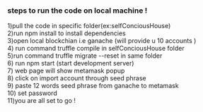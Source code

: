 ### steps to run the code on local machine !

1)pull the code in specific folder(ex:selfConciousHouse) <br>
2)run npm install to install dependencies  <br>
3)open local blockchian i.e ganache (will provide u 10 accounts )  <br>
4) run command truffle compile in selfConciousHouse folder  <br>
5)run  command truffle migrate --reset in same folder  <br>
6) run npm start (start development server)  <br>
7) web page will show metamask popup   <br>
8) click on import account through seed phrase  <br>
9) paste  12 words seed phrase from ganache to metamask  <br>
10) set password  <br>
11)you are all set to go !   <br>
